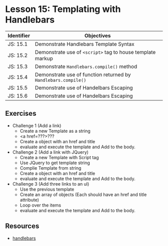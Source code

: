 # Lesson 15: Templating with Handlebars

Identifier   | Objectives
-------------|------------
JS: 15.1     | Demonstrate Handlebars Template Syntax
JS: 15.2     | Demonstrate use of `<script>` tag to house template markup
JS: 15.3     | Demonstrate `Handlebars.compile()` method
JS: 15.4     | Demonstrate use of function returned by `Handlebars.compile()`
JS: 15.5     | Demonstrate use of Handelbars Escaping
JS: 15.6     | Demonstrate use of Handelbars Escaping

## Exercises
- Challenge 1 (Add a link)
  - Create a new Template as a string <li>&lt;a href=???>???</li>
  - Create a object with an href and title
  - evaluate and execute the template and Add to the body.
- Challenge 2 (Add a link with JQuery)
  - Create a new Template with Script tag
  - Use JQuery to get template string
  - Complie Template from string
  - Create a object with an href and title
  - evaluate and execute the template and Add to the body.
- Challenge 3 (Add three links to an ul)
  - Use the previous template
  - Create an array of objects (Each should have an href and title attribute)
  - Loop over the items
  - evaluate and execute the template and Add to the body.


## Resources

- [handlebars](http://handlebarsjs.com)
